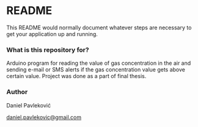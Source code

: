 # README #

This README would normally document whatever steps are necessary to get your application up and running.

### What is this repository for? ###

Arduino program for reading the value of gas concentration in the air and sending e-mail or SMS alerts if the gas concentration value gets above certain value. Project was done as a part of final thesis.

### Author ###

Daniel Pavleković

daniel.pavlekovic@gmail.com